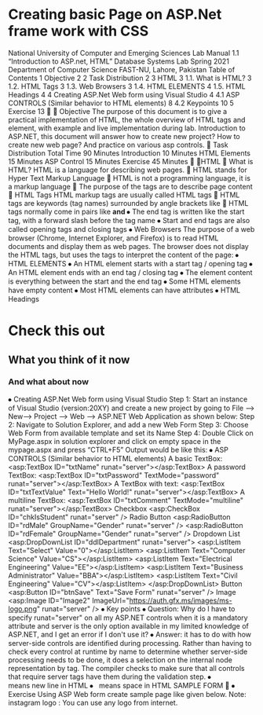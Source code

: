 # Creating basic Page on ASP.Net frame work with CSS
 National University of Computer and Emerging Sciences            Lab Manual 1.1     “Introduction to ASP.net, HTML” 	 Database Systems Lab Spring 2021            Department of Computer Science FAST-NU, Lahore, Pakistan Table of Contents 1	Objective	2 2	Task Distribution	2 3	HTML	3 1.1.	What is HTML?	3 1.2.	HTML Tags	3 1.3.	Web Browsers	3 1.4.	HTML ELEMENTS	4 1.5.	HTML Headings	4 4	Creating ASP.Net Web form using Visual Studio	4 4.1	ASP CONTROLS (Similar behavior to HTML elements)	8 4.2	Keypoints	10 5	Exercise	13   ⦁	Objective The purpose of this document is to give a practical implementation of HTML, the whole overview of HTML tags and element, with example and live implementation during lab. Introduction to ASP.NET, this document will answer how to create new project? How to create new web page? And practice on various asp controls. ⦁	Task Distribution	  Total Time	90 Minutes Introduction	10 Minutes HTML Elements	15 Minutes ASP Control	15 Minutes Exercise	45 Minutes   ⦁	HTML  ⦁	What is HTML? HTML is a language for describing web pages. ⦁	HTML stands for Hyper Text Markup Language ⦁	HTML is not a programming language, it is a markup language ⦁	The purpose of the tags are to describe page content  ⦁	HTML Tags HTML markup tags are usually called HTML tags ⦁	HTML tags are keywords (tag names) surrounded by angle brackets like <html> ⦁	HTML tags normally come in pairs like <b> and </b> ⦁	The end tag is written like the start tag, with a forward slash before the tag name  ⦁	Start and end tags are also called opening tags and closing tags ⦁	Web Browsers The purpose of a web browser (Chrome, Internet Explorer, and Firefox) is to read HTML documents and display them as web pages. The browser does not display the HTML tags, but uses the tags to interpret the content of the page:    ⦁	HTML ELEMENTS  ⦁	An HTML element starts with a start tag / opening tag ⦁	An HTML element ends with an end tag / closing tag ⦁	The element content is everything between the start and the end tag ⦁	Some HTML elements have empty content ⦁	Most HTML elements can have attributes  ⦁	HTML Headings  <h1>Check this out</h1> <h2>What you think of it now</h2> <h3>And what about now</h3>     ⦁	Creating ASP.Net Web form using Visual Studio   Step 1: Start an instance of Visual Studio (version:20XY) and create a new project by going to File –> New—> Project –> Web –> ASP.NET Web Application as shown below:             Step 2: Navigate to Solution Explorer, and add a new Web Form         Step 3: Choose Web Form from available template and set its Name     Step 4: Double Click on MyPage.aspx in solution explorer and click on empty space in the mypage.aspx and press “CTRL+F5”     Output would be like this:     ⦁	 ASP CONTROLS (Similar behavior to HTML elements)  A basic TextBox: <asp:TextBox ID="txtName" runat="server"></asp:TextBox>  A password TextBox: <asp:TextBox ID="txtPassword" TextMode="password" runat="server"></asp:TextBox>  A TextBox with text: <asp:TextBox ID="txtTextValue" Text="Hello World!" runat="server"></asp:TextBox>   A multiline TextBox: <asp:TextBox ID="txtComment" TextMode="multiline" runat="server"></asp:TextBox>  Checkbox <asp:CheckBox ID="chkIsStudent" runat="server" />  Radio Button <asp:RadioButton ID="rdMale" GroupName="Gender" runat="server" /> <asp:RadioButton ID="rdFemale" GroupName="Gender" runat="server" />  Dropdown List <asp:DropDownList ID="ddlDepartment" runat="server"> <asp:ListItem Text="Select" Value="0"></asp:ListItem> <asp:ListItem Text="Computer Science" Value="CS"></asp:ListItem> <asp:ListItem Text="Electrical Engineering" Value="EE"></asp:ListItem> <asp:ListItem Text="Business Administrator" Value="BBA"></asp:ListItem> <asp:ListItem Text="Civil Engineering" Value="CV"></asp:ListItem> </asp:DropDownList>  Button <asp:Button ID="btnSave" Text="Save Form" runat="server" />  Image <asp:Image ID="Image2"  ImageUrl="https://auth.gfx.ms/images/ms-logo.png"  runat="server" />    ⦁	Key points        ⦁	Question: Why do I have to specify runat="server" on all my ASP.NET controls when it is a mandatory attribute and server is the only option available in my limited knowledge of ASP.NET, and I get an error if I don't use it? ⦁	Answer: it has to do with how server-side controls are identified during processing. Rather than having to check every control at runtime by name to determine whether server-side processing needs to be done, it does a selection on the internal node representation by tag. The compiler checks to make sure that all controls that require server tags have them during the validation step.  ⦁	<br> means new line in HTML ⦁	&nbsp; means space in HTML           SAMPLE FORM             ⦁	Exercise  Using ASP Web form create sample page like given below.     Note: instagram logo : You can use any logo from internet.  
